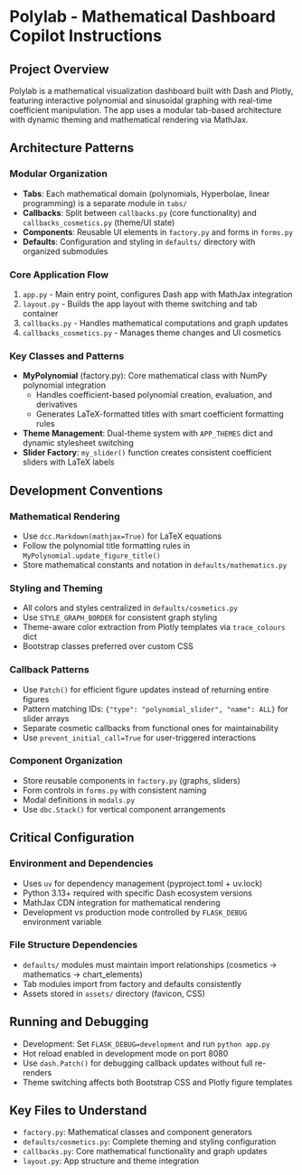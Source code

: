 # Polylab - Mathematical Dashboard Copilot Instructions

## Project Overview
Polylab is a mathematical visualization dashboard built with Dash and Plotly, featuring interactive polynomial and sinusoidal graphing with real-time coefficient manipulation. The app uses a modular tab-based architecture with dynamic theming and mathematical rendering via MathJax.

## Architecture Patterns

### Modular Organization
- **Tabs**: Each mathematical domain (polynomials, Hyperbolae, linear programming) is a separate module in `tabs/`
- **Callbacks**: Split between `callbacks.py` (core functionality) and `callbacks_cosmetics.py` (theme/UI state)
- **Components**: Reusable UI elements in `factory.py` and forms in `forms.py`
- **Defaults**: Configuration and styling in `defaults/` directory with organized submodules

### Core Application Flow
1. `app.py` - Main entry point, configures Dash app with MathJax integration
2. `layout.py` - Builds the app layout with theme switching and tab container
3. `callbacks.py` - Handles mathematical computations and graph updates
4. `callbacks_cosmetics.py` - Manages theme changes and UI cosmetics

### Key Classes and Patterns
- **MyPolynomial** (factory.py): Core mathematical class with NumPy polynomial integration
  - Handles coefficient-based polynomial creation, evaluation, and derivatives
  - Generates LaTeX-formatted titles with smart coefficient formatting rules
- **Theme Management**: Dual-theme system with `APP_THEMES` dict and dynamic stylesheet switching
- **Slider Factory**: `my_slider()` function creates consistent coefficient sliders with LaTeX labels

## Development Conventions

### Mathematical Rendering
- Use `dcc.Markdown(mathjax=True)` for LaTeX equations
- Follow the polynomial title formatting rules in `MyPolynomial.update_figure_title()`
- Store mathematical constants and notation in `defaults/mathematics.py`

### Styling and Theming
- All colors and styles centralized in `defaults/cosmetics.py`
- Use `STYLE_GRAPH_BORDER` for consistent graph styling
- Theme-aware color extraction from Plotly templates via `trace_colours` dict
- Bootstrap classes preferred over custom CSS

### Callback Patterns
- Use `Patch()` for efficient figure updates instead of returning entire figures
- Pattern matching IDs: `{"type": "polynomial_slider", "name": ALL}` for slider arrays
- Separate cosmetic callbacks from functional ones for maintainability
- Use `prevent_initial_call=True` for user-triggered interactions

### Component Organization
- Store reusable components in `factory.py` (graphs, sliders)
- Form controls in `forms.py` with consistent naming
- Modal definitions in `modals.py`
- Use `dbc.Stack()` for vertical component arrangements

## Critical Configuration

### Environment and Dependencies
- Uses `uv` for dependency management (pyproject.toml + uv.lock)
- Python 3.13+ required with specific Dash ecosystem versions
- MathJax CDN integration for mathematical rendering
- Development vs production mode controlled by `FLASK_DEBUG` environment variable

### File Structure Dependencies
- `defaults/` modules must maintain import relationships (cosmetics → mathematics → chart_elements)
- Tab modules import from factory and defaults consistently
- Assets stored in `assets/` directory (favicon, CSS)

## Running and Debugging
- Development: Set `FLASK_DEBUG=development` and run `python app.py`
- Hot reload enabled in development mode on port 8080
- Use `dash.Patch()` for debugging callback updates without full re-renders
- Theme switching affects both Bootstrap CSS and Plotly figure templates

## Key Files to Understand
- `factory.py`: Mathematical classes and component generators
- `defaults/cosmetics.py`: Complete theming and styling configuration
- `callbacks.py`: Core mathematical functionality and graph updates
- `layout.py`: App structure and theme integration